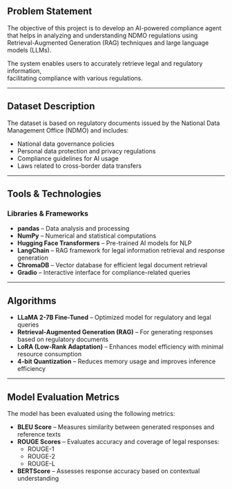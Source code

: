 ## Problem Statement  
The objective of this project is to develop an AI-powered compliance agent  
that helps in analyzing and understanding NDMO regulations using  
Retrieval-Augmented Generation (RAG) techniques and large language models (LLMs).  

The system enables users to accurately retrieve legal and regulatory information,  
facilitating compliance with various regulations.  

---  

## Dataset Description  
The dataset is based on regulatory documents issued by the National Data Management Office (NDMO) and includes:  

- National data governance policies  
- Personal data protection and privacy regulations  
- Compliance guidelines for AI usage  
- Laws related to cross-border data transfers  

---  

## Tools & Technologies  

### Libraries & Frameworks  
- **pandas** – Data analysis and processing  
- **NumPy** – Numerical and statistical computations  
- **Hugging Face Transformers** – Pre-trained AI models for NLP  
- **LangChain** – RAG framework for legal information retrieval and response generation  
- **ChromaDB** – Vector database for efficient legal document retrieval  
- **Gradio** – Interactive interface for compliance-related queries  

---  

## Algorithms  
- **LLaMA 2-7B Fine-Tuned** – Optimized model for regulatory and legal queries  
- **Retrieval-Augmented Generation (RAG)** – For generating responses based on regulatory documents  
- **LoRA (Low-Rank Adaptation)** – Enhances model efficiency with minimal resource consumption  
- **4-bit Quantization** – Reduces memory usage and improves inference efficiency  

---  

## Model Evaluation Metrics  
The model has been evaluated using the following metrics:  

- **BLEU Score** – Measures similarity between generated responses and reference texts  
- **ROUGE Scores** – Evaluates accuracy and coverage of legal responses:  
  - ROUGE-1  
  - ROUGE-2  
  - ROUGE-L  
- **BERTScore** – Assesses response accuracy based on contextual understanding  

